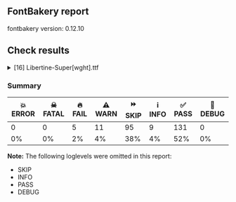 ## FontBakery report

fontbakery version: 0.12.10





## Check results



<details><summary>[16] Libertine-Super[wght].ttf</summary>
<div>
<details>
    <summary>🔥 <b>FAIL</b> Validates that when an instance record is included for the default instance, its subfamilyNameID value is set to a name ID whose string is equal to the string of either name ID 2 or 17, and its postScriptNameID value is set to a name ID whose string is equal to the string of name ID 6. <a href="https://fontbakery.readthedocs.io/en/stable/fontbakery/checks/opentype.fvar.html#"></a></summary>
    <div>







* 🔥 **FAIL** <p>'Thin' instance has the same coordinates as the default instance; its postscript name should be 'LibertineSup-VF', instead of 'LibertineSup-Thin'.</p>
 [code: invalid-default-instance-postscript-name]



</div>
</details>

<details>
    <summary>🔥 <b>FAIL</b> Ensure dotted circle glyph is present and can attach marks. <a href="https://fontbakery.readthedocs.io/en/stable/fontbakery/checks/shaping.html#"></a></summary>
    <div>







* 🔥 **FAIL** <p>The following glyphs could not be attached to the dotted circle glyph:</p>
<pre><code>- uni031B

- uni0328
</code></pre>
 [code: unattached-dotted-circle-marks]



</div>
</details>

<details>
    <summary>🔥 <b>FAIL</b> Checking file is named canonically. <a href="https://fontbakery.readthedocs.io/en/stable/fontbakery/checks/googlefonts.html#"></a></summary>
    <div>







* 🔥 **FAIL** <p>Expected &quot;LibertineSup[wght].ttf. Got Libertine-Super[wght].ttf.</p>
 [code: bad-filename]



</div>
</details>

<details>
    <summary>🔥 <b>FAIL</b> Check font names are correct <a href="https://fontbakery.readthedocs.io/en/stable/fontbakery/checks/googlefonts.name.html#"></a></summary>
    <div>







* 🔥 **FAIL** <p>Font names are incorrect:</p>
<table>
<thead>
<tr>
<th align="left">nameID</th>
<th align="left">current</th>
<th align="left">expected</th>
</tr>
</thead>
<tbody>
<tr>
<td align="left">Family Name</td>
<td align="left">Libertine Sup Thin</td>
<td align="left">Libertine Sup Thin</td>
</tr>
<tr>
<td align="left">Subfamily Name</td>
<td align="left">Regular</td>
<td align="left">Regular</td>
</tr>
<tr>
<td align="left">Full Name</td>
<td align="left">Libertine Sup Thin</td>
<td align="left">Libertine Sup Thin</td>
</tr>
<tr>
<td align="left">Postscript Name</td>
<td align="left"><strong>LibertineSup-VF</strong></td>
<td align="left"><strong>LibertineSup-Thin</strong></td>
</tr>
<tr>
<td align="left">Typographic Family Name</td>
<td align="left">Libertine Sup</td>
<td align="left">Libertine Sup</td>
</tr>
<tr>
<td align="left">Typographic Subfamily Name</td>
<td align="left">Thin</td>
<td align="left">Thin</td>
</tr>
</tbody>
</table>
 [code: bad-names]



</div>
</details>

<details>
    <summary>🔥 <b>FAIL</b> Check the OS/2 usWeightClass is appropriate for the font's best SubFamily name. <a href="https://fontbakery.readthedocs.io/en/stable/fontbakery/checks/googlefonts.os2.html#"></a></summary>
    <div>







* 🔥 **FAIL** <p>Best SubFamily name is 'Thin'. Expected OS/2 usWeightClass is 100, got 400.</p>
 [code: bad-value]



</div>
</details>

<details>
    <summary>⚠️ <b>WARN</b> Detect any interpolation issues in the font. <a href="https://fontbakery.readthedocs.io/en/stable/fontbakery/checks/universal.html#"></a></summary>
    <div>







* ⚠️ **WARN** <p>Interpolation issues were found in the font:</p>
<pre><code>- Contour 0 point 30 in glyph 'd.blackCircled.ss01' has a kink between location wght=100 and location wght=900

- Contour 0 point 44 in glyph 'a.blackCircled' has a kink between location wght=100 and location wght=900

- Contour 0 point 11 in glyph 'm.blackCircled' has a kink between location wght=100 and location wght=900

- Contour 0 point 11 in glyph 'n.blackCircled' has a kink between location wght=100 and location wght=900

- Contour 0 point 11 in glyph 'r.blackCircled.ss01' has a kink between location wght=100 and location wght=900

- Contour 0 point 31 in glyph 'u.blackCircled' has a kink between location wght=100 and location wght=900

- Contour 0 point 50 in glyph 'a.blackCircled.ss01' has a kink between location wght=100 and location wght=900

- Contour 0 point 11 in glyph 'p.blackCircled.ss01' has a kink between location wght=100 and location wght=900
</code></pre>
 [code: interpolation-issues]



</div>
</details>

<details>
    <summary>⚠️ <b>WARN</b> Does the font contain a soft hyphen? <a href="https://fontbakery.readthedocs.io/en/stable/fontbakery/checks/universal.glyphset.html#"></a></summary>
    <div>







* ⚠️ **WARN** <p>This font has a 'Soft Hyphen' character.</p>
 [code: softhyphen]



</div>
</details>

<details>
    <summary>⚠️ <b>WARN</b> Check font contains no unreachable glyphs <a href="https://fontbakery.readthedocs.io/en/stable/fontbakery/checks/universal.glyphset.html#"></a></summary>
    <div>







* ⚠️ **WARN** <p>The following glyphs could not be reached by codepoint or substitution rules:</p>
<pre><code>- _currency_part

- prime
</code></pre>
 [code: unreachable-glyphs]



</div>
</details>

<details>
    <summary>⚠️ <b>WARN</b> Validate size, and resolution of article images, and ensure article page has minimum length and includes visual assets. <a href="https://fontbakery.readthedocs.io/en/stable/fontbakery/checks/googlefonts.article.html#"></a></summary>
    <div>







* ⚠️ **WARN** <p>Family metadata at fonts/variable does not have an article.</p>
 [code: lacks-article]



</div>
</details>

<details>
    <summary>⚠️ <b>WARN</b> Check for codepoints not covered by METADATA subsets. <a href="https://fontbakery.readthedocs.io/en/stable/fontbakery/checks/googlefonts.subsets.html#"></a></summary>
    <div>







* ⚠️ **WARN** <p>The following codepoints supported by the font are not covered by
any subsets defined in the font's metadata file, and will never
be served. You can solve this by either manually adding additional
subset declarations to METADATA.pb, or by editing the glyphset
definitions.</p>
<ul>
<li>U+02D8 BREVE: try adding one of: canadian-aboriginal, yi</li>
<li>U+02D9 DOT ABOVE: try adding one of: canadian-aboriginal, yi</li>
<li>U+02DB OGONEK: try adding one of: canadian-aboriginal, yi</li>
<li>U+0302 COMBINING CIRCUMFLEX ACCENT: try adding one of: math, coptic, tifinagh, cherokee</li>
<li>U+0306 COMBINING BREVE: try adding one of: old-permic, tifinagh</li>
<li>U+0307 COMBINING DOT ABOVE: try adding one of: malayalam, syriac, todhri, canadian-aboriginal, duployan, tifinagh, tai-le, coptic, old-permic, math, hebrew</li>
<li>U+030A COMBINING RING ABOVE: try adding one of: duployan, syriac</li>
<li>U+030B COMBINING DOUBLE ACUTE ACCENT: try adding one of: osage, cherokee</li>
<li>U+030C COMBINING CARON: try adding one of: tai-le, cherokee</li>
<li>U+030F COMBINING DOUBLE GRAVE ACCENT: not included in any glyphset definition</li>
<li>U+0311 COMBINING INVERTED BREVE: try adding one of: coptic, todhri</li>
<li>U+0312 COMBINING TURNED COMMA ABOVE: try adding math</li>
<li>U+031B COMBINING HORN: not included in any glyphset definition</li>
<li>U+0324 COMBINING DIAERESIS BELOW: try adding one of: duployan, syriac, cherokee</li>
<li>U+0326 COMBINING COMMA BELOW: try adding math</li>
<li>U+0327 COMBINING CEDILLA: try adding math</li>
<li>U+0328 COMBINING OGONEK: not included in any glyphset definition</li>
<li>U+032E COMBINING BREVE BELOW: try adding syriac</li>
<li>U+0330 COMBINING TILDE BELOW: try adding one of: math, syriac, cherokee</li>
<li>U+0331 COMBINING MACRON BELOW: try adding one of: gothic, sunuwar, syriac, cherokee, thai, tifinagh, caucasian-albanian</li>
<li>U+0394 GREEK CAPITAL LETTER DELTA: try adding one of: math, elbasan, greek</li>
<li>U+03A9 GREEK CAPITAL LETTER OMEGA: try adding one of: math, elbasan, greek</li>
<li>U+03BC GREEK SMALL LETTER MU: try adding one of: math, greek</li>
<li>U+03C0 GREEK SMALL LETTER PI: try adding one of: math, greek, yi</li>
<li>U+0E3F THAI CURRENCY SYMBOL BAHT: try adding thai</li>
<li>U+2007 FIGURE SPACE: try adding symbols2</li>
<li>U+2008 PUNCTUATION SPACE: try adding symbols2</li>
<li>U+200A HAIR SPACE: try adding symbols2</li>
<li>U+2010 HYPHEN: try adding one of: kayah-li, cham, kharoshthi, yi, sora-sompeng, sundanese, lisu, syloti-nagri, coptic, kaithi, armenian, hebrew, arabic</li>
<li>U+2012 FIGURE DASH: not included in any glyphset definition</li>
<li>U+2015 HORIZONTAL BAR: try adding adlam</li>
<li>U+2021 DOUBLE DAGGER: try adding adlam</li>
<li>U+2030 PER MILLE SIGN: try adding adlam</li>
<li>U+2070 SUPERSCRIPT ZERO: try adding math</li>
<li>U+2074 SUPERSCRIPT FOUR: try adding math</li>
<li>U+2075 SUPERSCRIPT FIVE: try adding math</li>
<li>U+2076 SUPERSCRIPT SIX: try adding math</li>
<li>U+2077 SUPERSCRIPT SEVEN: try adding math</li>
<li>U+2078 SUPERSCRIPT EIGHT: try adding math</li>
<li>U+2079 SUPERSCRIPT NINE: try adding math</li>
<li>U+2080 SUBSCRIPT ZERO: try adding math</li>
<li>U+2081 SUBSCRIPT ONE: try adding math</li>
<li>U+2082 SUBSCRIPT TWO: try adding math</li>
<li>U+2083 SUBSCRIPT THREE: try adding math</li>
<li>U+2084 SUBSCRIPT FOUR: try adding math</li>
<li>U+2085 SUBSCRIPT FIVE: try adding math</li>
<li>U+2086 SUBSCRIPT SIX: try adding math</li>
<li>U+2087 SUBSCRIPT SEVEN: try adding math</li>
<li>U+2088 SUBSCRIPT EIGHT: try adding math</li>
<li>U+2089 SUBSCRIPT NINE: try adding math</li>
<li>U+2105 CARE OF: try adding math</li>
<li>U+2106 CADA UNA: try adding math</li>
<li>U+2126 OHM SIGN: try adding math</li>
<li>U+212E ESTIMATED SYMBOL: try adding math</li>
<li>U+215B VULGAR FRACTION ONE EIGHTH: try adding symbols</li>
<li>U+215C VULGAR FRACTION THREE EIGHTHS: try adding symbols</li>
<li>U+215D VULGAR FRACTION FIVE EIGHTHS: try adding symbols</li>
<li>U+215E VULGAR FRACTION SEVEN EIGHTHS: try adding symbols</li>
<li>U+2190 LEFTWARDS ARROW: try adding one of: math, symbols</li>
<li>U+2192 RIGHTWARDS ARROW: try adding one of: math, symbols</li>
<li>U+2194 LEFT RIGHT ARROW: try adding one of: math, symbols</li>
<li>U+2195 UP DOWN ARROW: try adding one of: math, symbols</li>
<li>U+2196 NORTH WEST ARROW: try adding one of: math, symbols</li>
<li>U+2197 NORTH EAST ARROW: try adding one of: math, symbols</li>
<li>U+2198 SOUTH EAST ARROW: try adding one of: math, symbols</li>
<li>U+2199 SOUTH WEST ARROW: try adding one of: math, symbols</li>
<li>U+21BA ANTICLOCKWISE OPEN CIRCLE ARROW: try adding math</li>
<li>U+21BB CLOCKWISE OPEN CIRCLE ARROW: try adding math</li>
<li>U+21C4 RIGHTWARDS ARROW OVER LEFTWARDS ARROW: try adding math</li>
<li>U+21C5 UPWARDS ARROW LEFTWARDS OF DOWNWARDS ARROW: try adding math</li>
<li>U+21E7 UPWARDS WHITE ARROW: try adding symbols</li>
<li>U+2202 PARTIAL DIFFERENTIAL: try adding math</li>
<li>U+2205 EMPTY SET: try adding math</li>
<li>U+2206 INCREMENT: try adding math</li>
<li>U+220F N-ARY PRODUCT: try adding math</li>
<li>U+2211 N-ARY SUMMATION: try adding math</li>
<li>U+2219 BULLET OPERATOR: try adding one of: math, symbols, tai-tham, yi</li>
<li>U+221A SQUARE ROOT: try adding math</li>
<li>U+221E INFINITY: try adding math</li>
<li>U+222B INTEGRAL: try adding math</li>
<li>U+2248 ALMOST EQUAL TO: try adding math</li>
<li>U+2260 NOT EQUAL TO: try adding math</li>
<li>U+2264 LESS-THAN OR EQUAL TO: try adding math</li>
<li>U+2265 GREATER-THAN OR EQUAL TO: try adding math</li>
<li>U+2317 VIEWDATA SQUARE: try adding symbols</li>
<li>U+2318 PLACE OF INTEREST SIGN: try adding symbols</li>
<li>U+2325 OPTION KEY: try adding symbols</li>
<li>U+2460 CIRCLED DIGIT ONE: try adding one of: symbols, mongolian, yi</li>
<li>U+2461 CIRCLED DIGIT TWO: try adding one of: symbols, mongolian, yi</li>
<li>U+2462 CIRCLED DIGIT THREE: try adding one of: symbols, mongolian, yi</li>
<li>U+2463 CIRCLED DIGIT FOUR: try adding one of: symbols, mongolian, yi</li>
<li>U+2464 CIRCLED DIGIT FIVE: try adding one of: symbols, mongolian, yi</li>
<li>U+2465 CIRCLED DIGIT SIX: try adding one of: symbols, mongolian, yi</li>
<li>U+2466 CIRCLED DIGIT SEVEN: try adding one of: symbols, mongolian, yi</li>
<li>U+2467 CIRCLED DIGIT EIGHT: try adding one of: symbols, mongolian, yi</li>
<li>U+2468 CIRCLED DIGIT NINE: try adding one of: symbols, mongolian, yi</li>
<li>U+24B6 CIRCLED LATIN CAPITAL LETTER A: try adding symbols</li>
<li>U+24B7 CIRCLED LATIN CAPITAL LETTER B: try adding symbols</li>
<li>U+24B8 CIRCLED LATIN CAPITAL LETTER C: try adding symbols</li>
<li>U+24B9 CIRCLED LATIN CAPITAL LETTER D: try adding symbols</li>
<li>U+24BA CIRCLED LATIN CAPITAL LETTER E: try adding symbols</li>
<li>U+24BB CIRCLED LATIN CAPITAL LETTER F: try adding symbols</li>
<li>U+24BC CIRCLED LATIN CAPITAL LETTER G: try adding symbols</li>
<li>U+24BD CIRCLED LATIN CAPITAL LETTER H: try adding symbols</li>
<li>U+24BE CIRCLED LATIN CAPITAL LETTER I: try adding symbols</li>
<li>U+24BF CIRCLED LATIN CAPITAL LETTER J: try adding symbols</li>
<li>U+24C0 CIRCLED LATIN CAPITAL LETTER K: try adding symbols</li>
<li>U+24C1 CIRCLED LATIN CAPITAL LETTER L: try adding symbols</li>
<li>U+24C2 CIRCLED LATIN CAPITAL LETTER M: try adding symbols</li>
<li>U+24C3 CIRCLED LATIN CAPITAL LETTER N: try adding symbols</li>
<li>U+24C4 CIRCLED LATIN CAPITAL LETTER O: try adding symbols</li>
<li>U+24C5 CIRCLED LATIN CAPITAL LETTER P: try adding symbols</li>
<li>U+24C6 CIRCLED LATIN CAPITAL LETTER Q: try adding symbols</li>
<li>U+24C7 CIRCLED LATIN CAPITAL LETTER R: try adding symbols</li>
<li>U+24C8 CIRCLED LATIN CAPITAL LETTER S: try adding symbols</li>
<li>U+24C9 CIRCLED LATIN CAPITAL LETTER T: try adding symbols</li>
<li>U+24CA CIRCLED LATIN CAPITAL LETTER U: try adding symbols</li>
<li>U+24CB CIRCLED LATIN CAPITAL LETTER V: try adding symbols</li>
<li>U+24CC CIRCLED LATIN CAPITAL LETTER W: try adding symbols</li>
<li>U+24CD CIRCLED LATIN CAPITAL LETTER X: try adding symbols</li>
<li>U+24CE CIRCLED LATIN CAPITAL LETTER Y: try adding symbols</li>
<li>U+24CF CIRCLED LATIN CAPITAL LETTER Z: try adding symbols</li>
<li>U+24D0 CIRCLED LATIN SMALL LETTER A: try adding symbols</li>
<li>U+24D1 CIRCLED LATIN SMALL LETTER B: try adding symbols</li>
<li>U+24D2 CIRCLED LATIN SMALL LETTER C: try adding symbols</li>
<li>U+24D3 CIRCLED LATIN SMALL LETTER D: try adding symbols</li>
<li>U+24D4 CIRCLED LATIN SMALL LETTER E: try adding symbols</li>
<li>U+24D5 CIRCLED LATIN SMALL LETTER F: try adding symbols</li>
<li>U+24D6 CIRCLED LATIN SMALL LETTER G: try adding symbols</li>
<li>U+24D7 CIRCLED LATIN SMALL LETTER H: try adding symbols</li>
<li>U+24D8 CIRCLED LATIN SMALL LETTER I: try adding symbols</li>
<li>U+24D9 CIRCLED LATIN SMALL LETTER J: try adding symbols</li>
<li>U+24DA CIRCLED LATIN SMALL LETTER K: try adding symbols</li>
<li>U+24DB CIRCLED LATIN SMALL LETTER L: try adding symbols</li>
<li>U+24DC CIRCLED LATIN SMALL LETTER M: try adding symbols</li>
<li>U+24DD CIRCLED LATIN SMALL LETTER N: try adding symbols</li>
<li>U+24DE CIRCLED LATIN SMALL LETTER O: try adding symbols</li>
<li>U+24DF CIRCLED LATIN SMALL LETTER P: try adding symbols</li>
<li>U+24E0 CIRCLED LATIN SMALL LETTER Q: try adding symbols</li>
<li>U+24E1 CIRCLED LATIN SMALL LETTER R: try adding symbols</li>
<li>U+24E2 CIRCLED LATIN SMALL LETTER S: try adding symbols</li>
<li>U+24E3 CIRCLED LATIN SMALL LETTER T: try adding symbols</li>
<li>U+24E4 CIRCLED LATIN SMALL LETTER U: try adding symbols</li>
<li>U+24E5 CIRCLED LATIN SMALL LETTER V: try adding symbols</li>
<li>U+24E6 CIRCLED LATIN SMALL LETTER W: try adding symbols</li>
<li>U+24E7 CIRCLED LATIN SMALL LETTER X: try adding symbols</li>
<li>U+24E8 CIRCLED LATIN SMALL LETTER Y: try adding symbols</li>
<li>U+24E9 CIRCLED LATIN SMALL LETTER Z: try adding symbols</li>
<li>U+24EA CIRCLED DIGIT ZERO: try adding symbols</li>
<li>U+24FF NEGATIVE CIRCLED DIGIT ZERO: try adding symbols</li>
<li>U+25A0 BLACK SQUARE: try adding symbols</li>
<li>U+25A1 WHITE SQUARE: try adding symbols</li>
<li>U+25B2 BLACK UP-POINTING TRIANGLE: try adding symbols</li>
<li>U+25B3 WHITE UP-POINTING TRIANGLE: try adding one of: math, symbols</li>
<li>U+25B6 BLACK RIGHT-POINTING TRIANGLE: try adding symbols</li>
<li>U+25B7 WHITE RIGHT-POINTING TRIANGLE: try adding one of: math, symbols</li>
<li>U+25BC BLACK DOWN-POINTING TRIANGLE: try adding symbols</li>
<li>U+25BD WHITE DOWN-POINTING TRIANGLE: try adding one of: math, symbols</li>
<li>U+25C0 BLACK LEFT-POINTING TRIANGLE: try adding symbols</li>
<li>U+25C1 WHITE LEFT-POINTING TRIANGLE: try adding one of: math, symbols</li>
<li>U+25C6 BLACK DIAMOND: try adding symbols</li>
<li>U+25C7 WHITE DIAMOND: try adding symbols</li>
<li>U+25CA LOZENGE: try adding one of: math, symbols</li>
<li>U+25CB WHITE CIRCLE: try adding symbols</li>
<li>U+25CC DOTTED CIRCLE: try adding one of: grantha, elbasan, syloti-nagri, buhid, tifinagh, buginese, caucasian-albanian, bhaiksuki, hebrew, yi, marchen, coptic, rejang, kaithi, tamil, kayah-li, kharoshthi, malayalam, khojki, chakma, siddham, math, telugu, hanifi-rohingya, hanunoo, mende-kikakui, javanese, lao, limbu, bassa-vah, ahom, bengali, tibetan, adlam, gurmukhi, symbols, wancho, kannada, brahmi, dogra, gujarati, warang-citi, khudawadi, cham, lepcha, phags-pa, oriya, old-permic, tagbanwa, syriac, music, mahajani, tai-viet, saurashtra, manichaean, pahawh-hmong, sogdian, miao, meetei-mayek, sundanese, sharada, zanabazar-square, new-tai-lue, duployan, tai-le, sinhala, psalter-pahlavi, mongolian, devanagari, mandaic, myanmar, batak, newa, thai, tagalog, khmer, nko, thaana, tai-tham, armenian, gunjala-gondi, balinese, canadian-aboriginal, soyombo, tirhuta, osage, takri, modi, masaram-gondi</li>
<li>U+25CF BLACK CIRCLE: try adding symbols</li>
<li>U+2606 WHITE STAR: try adding symbols</li>
<li>U+261A BLACK LEFT POINTING INDEX: try adding symbols</li>
<li>U+261B BLACK RIGHT POINTING INDEX: try adding symbols</li>
<li>U+261C WHITE LEFT POINTING INDEX: try adding symbols</li>
<li>U+261D WHITE UP POINTING INDEX: try adding symbols</li>
<li>U+261E WHITE RIGHT POINTING INDEX: try adding symbols</li>
<li>U+261F WHITE DOWN POINTING INDEX: try adding symbols</li>
<li>U+262F YIN YANG: try adding symbols</li>
<li>U+2639 WHITE FROWNING FACE: try adding symbols</li>
<li>U+263A WHITE SMILING FACE: try adding symbols</li>
<li>U+263B BLACK SMILING FACE: try adding symbols</li>
<li>U+2660 BLACK SPADE SUIT: try adding symbols</li>
<li>U+2663 BLACK CLUB SUIT: try adding symbols</li>
<li>U+2665 BLACK HEART SUIT: try adding symbols</li>
<li>U+2666 BLACK DIAMOND SUIT: try adding symbols</li>
<li>U+2713 CHECK MARK: try adding symbols</li>
<li>U+272F PINWHEEL STAR: try adding symbols</li>
<li>U+2735 EIGHT POINTED PINWHEEL STAR: try adding symbols</li>
<li>U+273F BLACK FLORETTE: try adding symbols</li>
<li>U+2740 WHITE FLORETTE: try adding symbols</li>
<li>U+2766 FLORAL HEART: try adding symbols</li>
<li>U+2776 DINGBAT NEGATIVE CIRCLED DIGIT ONE: try adding symbols</li>
<li>U+2777 DINGBAT NEGATIVE CIRCLED DIGIT TWO: try adding symbols</li>
<li>U+2778 DINGBAT NEGATIVE CIRCLED DIGIT THREE: try adding symbols</li>
<li>U+2779 DINGBAT NEGATIVE CIRCLED DIGIT FOUR: try adding symbols</li>
<li>U+277A DINGBAT NEGATIVE CIRCLED DIGIT FIVE: try adding symbols</li>
<li>U+277B DINGBAT NEGATIVE CIRCLED DIGIT SIX: try adding symbols</li>
<li>U+277C DINGBAT NEGATIVE CIRCLED DIGIT SEVEN: try adding symbols</li>
<li>U+277D DINGBAT NEGATIVE CIRCLED DIGIT EIGHT: try adding symbols</li>
<li>U+277E DINGBAT NEGATIVE CIRCLED DIGIT NINE: try adding symbols</li>
<li>U+2B1B BLACK LARGE SQUARE: try adding symbols</li>
<li>U+2B1C WHITE LARGE SQUARE: try adding symbols</li>
<li>U+2B98 THREE-D TOP-LIGHTED LEFTWARDS EQUILATERAL ARROWHEAD: try adding symbols</li>
<li>U+2B99 THREE-D RIGHT-LIGHTED UPWARDS EQUILATERAL ARROWHEAD: try adding symbols</li>
<li>U+2B9A THREE-D TOP-LIGHTED RIGHTWARDS EQUILATERAL ARROWHEAD: try adding symbols</li>
<li>U+2B9B THREE-D LEFT-LIGHTED DOWNWARDS EQUILATERAL ARROWHEAD: try adding symbols</li>
<li>U+2B9C BLACK LEFTWARDS EQUILATERAL ARROWHEAD: try adding symbols</li>
<li>U+2B9D BLACK UPWARDS EQUILATERAL ARROWHEAD: try adding symbols</li>
<li>U+2B9E BLACK RIGHTWARDS EQUILATERAL ARROWHEAD: try adding symbols</li>
<li>U+2B9F BLACK DOWNWARDS EQUILATERAL ARROWHEAD: try adding symbols</li>
<li>U+E133 : not included in any glyphset definition</li>
<li>U+E134 : not included in any glyphset definition</li>
<li>U+E135 : not included in any glyphset definition</li>
<li>U+FB00 LATIN SMALL LIGATURE FF: not included in any glyphset definition</li>
<li>U+FB01 LATIN SMALL LIGATURE FI: not included in any glyphset definition</li>
<li>U+FB02 LATIN SMALL LIGATURE FL: not included in any glyphset definition</li>
<li>U+FB03 LATIN SMALL LIGATURE FFI: not included in any glyphset definition</li>
<li>U+FB04 LATIN SMALL LIGATURE FFL: not included in any glyphset definition</li>
<li>U+FB06 LATIN SMALL LIGATURE ST: not included in any glyphset definition</li>
<li>U+FFFC OBJECT REPLACEMENT CHARACTER: not included in any glyphset definition</li>
<li>U+1F150 NEGATIVE CIRCLED LATIN CAPITAL LETTER A: try adding symbols</li>
<li>U+1F151 NEGATIVE CIRCLED LATIN CAPITAL LETTER B: try adding symbols</li>
<li>U+1F152 NEGATIVE CIRCLED LATIN CAPITAL LETTER C: try adding symbols</li>
<li>U+1F153 NEGATIVE CIRCLED LATIN CAPITAL LETTER D: try adding symbols</li>
<li>U+1F154 NEGATIVE CIRCLED LATIN CAPITAL LETTER E: try adding symbols</li>
<li>U+1F155 NEGATIVE CIRCLED LATIN CAPITAL LETTER F: try adding symbols</li>
<li>U+1F156 NEGATIVE CIRCLED LATIN CAPITAL LETTER G: try adding symbols</li>
<li>U+1F157 NEGATIVE CIRCLED LATIN CAPITAL LETTER H: try adding symbols</li>
<li>U+1F158 NEGATIVE CIRCLED LATIN CAPITAL LETTER I: try adding symbols</li>
<li>U+1F159 NEGATIVE CIRCLED LATIN CAPITAL LETTER J: try adding symbols</li>
<li>U+1F15A NEGATIVE CIRCLED LATIN CAPITAL LETTER K: try adding symbols</li>
<li>U+1F15B NEGATIVE CIRCLED LATIN CAPITAL LETTER L: try adding symbols</li>
<li>U+1F15C NEGATIVE CIRCLED LATIN CAPITAL LETTER M: try adding symbols</li>
<li>U+1F15D NEGATIVE CIRCLED LATIN CAPITAL LETTER N: try adding symbols</li>
<li>U+1F15E NEGATIVE CIRCLED LATIN CAPITAL LETTER O: try adding symbols</li>
<li>U+1F15F NEGATIVE CIRCLED LATIN CAPITAL LETTER P: try adding symbols</li>
<li>U+1F160 NEGATIVE CIRCLED LATIN CAPITAL LETTER Q: try adding symbols</li>
<li>U+1F161 NEGATIVE CIRCLED LATIN CAPITAL LETTER R: try adding symbols</li>
<li>U+1F162 NEGATIVE CIRCLED LATIN CAPITAL LETTER S: try adding symbols</li>
<li>U+1F163 NEGATIVE CIRCLED LATIN CAPITAL LETTER T: try adding symbols</li>
<li>U+1F164 NEGATIVE CIRCLED LATIN CAPITAL LETTER U: try adding symbols</li>
<li>U+1F165 NEGATIVE CIRCLED LATIN CAPITAL LETTER V: try adding symbols</li>
<li>U+1F166 NEGATIVE CIRCLED LATIN CAPITAL LETTER W: try adding symbols</li>
<li>U+1F167 NEGATIVE CIRCLED LATIN CAPITAL LETTER X: try adding symbols</li>
<li>U+1F168 NEGATIVE CIRCLED LATIN CAPITAL LETTER Y: try adding symbols</li>
<li>U+1F169 NEGATIVE CIRCLED LATIN CAPITAL LETTER Z: try adding symbols</li>
<li>U+1F7CF HEAVY EIGHT POINTED BLACK STAR: try adding symbols</li>
<li>U+1F7D3 HEAVY TWELVE POINTED BLACK STAR: try adding symbols</li>
<li>U+1F7D4 HEAVY TWELVE POINTED PINWHEEL STAR: try adding symbols</li>
<li>U+F0000 : not included in any glyphset definition</li>
<li>U+F0001 : not included in any glyphset definition</li>
<li>U+F0002 : not included in any glyphset definition</li>
</ul>
<p>Or you can add the above codepoints to one of the subsets supported by the font: <code>cyrillic-ext</code>, <code>latin</code>, <code>latin-ext</code>, <code>vietnamese</code></p>
 [code: unreachable-subsetting]



</div>
</details>

<details>
    <summary>⚠️ <b>WARN</b> Ensure soft_dotted characters lose their dot when combined with marks that replace the dot. <a href="https://fontbakery.readthedocs.io/en/stable/fontbakery/checks/shaping.html#"></a></summary>
    <div>







* ⚠️ **WARN** <p>The dot of soft dotted characters used in orthographies <em>must</em> disappear in the following strings: j̑</p>
<p>The dot of soft dotted characters <em>should</em> disappear in other cases, for example: j̉ j̏ j̛̉ j̛̏ j̛̑ j̣̉ j̣̏ j̣̑ j̤̉ j̤̏ j̤̑ j̦̉ j̦̏ j̦̑ j̧̉ j̧̏ j̧̑ j̨̉ j̨̏ j̨̑</p>
<p>Your font fully covers the following languages that require the soft-dotted feature: Ebira (Latn, 2,200,000 speakers), Kaska (Latn, 125 speakers), Dutch (Latn, 31,709,104 speakers), Ijo, Southeast (Latn, 2,471,000 speakers), Navajo (Latn, 166,319 speakers), Lithuanian (Latn, 2,357,094 speakers), Ma’di (Latn, 584,000 speakers), Ekpeye (Latn, 226,000 speakers), Han (Latn, 6 speakers).</p>
<p>Your font does <em>not</em> cover the following languages that require the soft-dotted feature: Cicipu (Latn, 44,000 speakers), Makaa (Latn, 221,000 speakers), Belarusian (Cyrl, 10,064,517 speakers), Southern Kisi (Latn, 360,000 speakers), Dii (Latn, 71,000 speakers), Heiltsuk (Latn, 300 speakers), Sar (Latn, 500,000 speakers), Teke-Ebo (Latn, 260,000 speakers), Fur (Latn, 1,230,163 speakers), Mundani (Latn, 34,000 speakers), Yala (Latn, 200,000 speakers), Ejagham (Latn, 120,000 speakers), Koonzime (Latn, 40,000 speakers), Basaa (Latn, 332,940 speakers), Igbo (Latn, 27,823,640 speakers), Ngbaka (Latn, 1,020,000 speakers), Nzakara (Latn, 50,000 speakers), Lugbara (Latn, 2,200,000 speakers), Gulay (Latn, 250,478 speakers), Mango (Latn, 77,000 speakers), Vute (Latn, 21,000 speakers), Mfumte (Latn, 79,000 speakers), Kom (Latn, 360,685 speakers), Kpelle, Guinea (Latn, 622,000 speakers), Avokaya (Latn, 100,000 speakers), Zapotec (Latn, 490,000 speakers), Aghem (Latn, 38,843 speakers), Ukrainian (Cyrl, 29,273,587 speakers), Bafut (Latn, 158,146 speakers), Dan (Latn, 1,099,244 speakers), Nateni (Latn, 100,000 speakers), South Central Banda (Latn, 244,000 speakers), Bete-Bendi (Latn, 100,000 speakers).</p>
 [code: soft-dotted]



</div>
</details>

<details>
    <summary>⚠️ <b>WARN</b> Check the direction of the outermost contour in each glyph <a href="https://fontbakery.readthedocs.io/en/stable/fontbakery/checks/outline.html#"></a></summary>
    <div>







* ⚠️ **WARN** <p>The following glyphs have a counter-clockwise outer contour:</p>
<pre><code>* a.blackCircled has a counter-clockwise outer contour

* a.blackCircled.ss01 has a counter-clockwise outer contour

* b.blackCircled has a counter-clockwise outer contour

* b.blackCircled.ss01 has a counter-clockwise outer contour

* c.blackCircled has a counter-clockwise outer contour

* c.blackCircled.ss01 has a counter-clockwise outer contour

* d.blackCircled has a counter-clockwise outer contour

* d.blackCircled.ss01 has a counter-clockwise outer contour

* e.blackCircled has a counter-clockwise outer contour

* e.blackCircled.ss01 has a counter-clockwise outer contour

* f.blackCircled has a counter-clockwise outer contour

* f.blackCircled.ss01 has a counter-clockwise outer contour

* g.blackCircled has a counter-clockwise outer contour

* g.blackCircled.ss01 has a counter-clockwise outer contour

* h.blackCircled has a counter-clockwise outer contour

* h.blackCircled.ss01 has a counter-clockwise outer contour

* i.blackCircled has a counter-clockwise outer contour

* i.blackCircled.ss01 has a counter-clockwise outer contour

* j.blackCircled has a counter-clockwise outer contour

* j.blackCircled.ss01 has a counter-clockwise outer contour

* k.blackCircled has a counter-clockwise outer contour

* k.blackCircled.ss01 has a counter-clockwise outer contour

* l.blackCircled has a counter-clockwise outer contour

* l.blackCircled.ss01 has a counter-clockwise outer contour

* m.blackCircled has a counter-clockwise outer contour

* m.blackCircled.ss01 has a counter-clockwise outer contour

* n.blackCircled has a counter-clockwise outer contour

* n.blackCircled.ss01 has a counter-clockwise outer contour

* o.blackCircled has a counter-clockwise outer contour

* o.blackCircled.ss01 has a counter-clockwise outer contour

* p.blackCircled has a counter-clockwise outer contour

* p.blackCircled.ss01 has a counter-clockwise outer contour

* q.blackCircled has a counter-clockwise outer contour

* q.blackCircled.ss01 has a counter-clockwise outer contour

* r.blackCircled has a counter-clockwise outer contour

* r.blackCircled.ss01 has a counter-clockwise outer contour

* s.blackCircled has a counter-clockwise outer contour

* s.blackCircled.ss01 has a counter-clockwise outer contour

* t.blackCircled has a counter-clockwise outer contour

* t.blackCircled.ss01 has a counter-clockwise outer contour

* u.blackCircled has a counter-clockwise outer contour

* u.blackCircled.ss01 has a counter-clockwise outer contour

* u1F150 (U+1F150) has a counter-clockwise outer contour

* u1F150.ss01 has a counter-clockwise outer contour

* u1F151 (U+1F151) has a counter-clockwise outer contour

* u1F151.ss01 has a counter-clockwise outer contour

* u1F152 (U+1F152) has a counter-clockwise outer contour

* u1F152.ss01 has a counter-clockwise outer contour

* u1F153 (U+1F153) has a counter-clockwise outer contour

* u1F153.ss01 has a counter-clockwise outer contour

* u1F154 (U+1F154) has a counter-clockwise outer contour

* u1F154.ss01 has a counter-clockwise outer contour

* u1F155 (U+1F155) has a counter-clockwise outer contour

* u1F155.ss01 has a counter-clockwise outer contour

* u1F156 (U+1F156) has a counter-clockwise outer contour

* u1F156.ss01 has a counter-clockwise outer contour

* u1F157 (U+1F157) has a counter-clockwise outer contour

* u1F157.ss01 has a counter-clockwise outer contour

* u1F158 (U+1F158) has a counter-clockwise outer contour

* u1F158.ss01 has a counter-clockwise outer contour

* u1F159 (U+1F159) has a counter-clockwise outer contour

* u1F159.ss01 has a counter-clockwise outer contour

* u1F15A (U+1F15A) has a counter-clockwise outer contour

* u1F15A.ss01 has a counter-clockwise outer contour

* u1F15B (U+1F15B) has a counter-clockwise outer contour

* u1F15B.ss01 has a counter-clockwise outer contour

* u1F15C (U+1F15C) has a counter-clockwise outer contour

* u1F15C.ss01 has a counter-clockwise outer contour

* u1F15D (U+1F15D) has a counter-clockwise outer contour

* u1F15D.ss01 has a counter-clockwise outer contour

* u1F15E (U+1F15E) has a counter-clockwise outer contour

* u1F15E.ss01 has a counter-clockwise outer contour

* u1F15F (U+1F15F) has a counter-clockwise outer contour

* u1F15F.ss01 has a counter-clockwise outer contour

* u1F160 (U+1F160) has a counter-clockwise outer contour

* u1F160.ss01 has a counter-clockwise outer contour

* u1F161 (U+1F161) has a counter-clockwise outer contour

* u1F161.ss01 has a counter-clockwise outer contour

* u1F162 (U+1F162) has a counter-clockwise outer contour

* u1F162.ss01 has a counter-clockwise outer contour

* u1F163 (U+1F163) has a counter-clockwise outer contour

* u1F163.ss01 has a counter-clockwise outer contour

* u1F164 (U+1F164) has a counter-clockwise outer contour

* u1F164.ss01 has a counter-clockwise outer contour

* u1F165 (U+1F165) has a counter-clockwise outer contour

* u1F165.ss01 has a counter-clockwise outer contour

* u1F166 (U+1F166) has a counter-clockwise outer contour

* u1F166.ss01 has a counter-clockwise outer contour

* u1F167 (U+1F167) has a counter-clockwise outer contour

* u1F167.ss01 has a counter-clockwise outer contour

* u1F168 (U+1F168) has a counter-clockwise outer contour

* u1F168.ss01 has a counter-clockwise outer contour

* u1F169 (U+1F169) has a counter-clockwise outer contour

* u1F169.ss01 has a counter-clockwise outer contour

* uni2460 (U+2460) has a counter-clockwise outer contour

* uni2460.ss01 has a counter-clockwise outer contour

* uni2461 (U+2461) has a counter-clockwise outer contour

* uni2461.ss01 has a counter-clockwise outer contour

* uni2462 (U+2462) has a counter-clockwise outer contour

* uni2462.ss01 has a counter-clockwise outer contour

* uni2463 (U+2463) has a counter-clockwise outer contour

* uni2463.ss01 has a counter-clockwise outer contour

* uni2464 (U+2464) has a counter-clockwise outer contour

* uni2464.ss01 has a counter-clockwise outer contour

* uni2465 (U+2465) has a counter-clockwise outer contour

* uni2465.ss01 has a counter-clockwise outer contour

* uni2466 (U+2466) has a counter-clockwise outer contour

* uni2466.ss01 has a counter-clockwise outer contour

* uni2467 (U+2467) has a counter-clockwise outer contour

* uni2467.ss01 has a counter-clockwise outer contour

* uni2468 (U+2468) has a counter-clockwise outer contour

* uni2468.ss01 has a counter-clockwise outer contour

* uni24B6 (U+24B6) has a counter-clockwise outer contour

* uni24B6.ss01 has a counter-clockwise outer contour

* uni24B7 (U+24B7) has a counter-clockwise outer contour

* uni24B7.ss01 has a counter-clockwise outer contour

* uni24B8 (U+24B8) has a counter-clockwise outer contour

* uni24B8.ss01 has a counter-clockwise outer contour

* uni24B9 (U+24B9) has a counter-clockwise outer contour

* uni24B9.ss01 has a counter-clockwise outer contour

* uni24BA (U+24BA) has a counter-clockwise outer contour

* uni24BA.ss01 has a counter-clockwise outer contour

* uni24BB (U+24BB) has a counter-clockwise outer contour

* uni24BB.ss01 has a counter-clockwise outer contour

* uni24BC (U+24BC) has a counter-clockwise outer contour

* uni24BC.ss01 has a counter-clockwise outer contour

* uni24BD (U+24BD) has a counter-clockwise outer contour

* uni24BD.ss01 has a counter-clockwise outer contour

* uni24BE (U+24BE) has a counter-clockwise outer contour

* uni24BE.ss01 has a counter-clockwise outer contour

* uni24BF (U+24BF) has a counter-clockwise outer contour

* uni24BF.ss01 has a counter-clockwise outer contour

* uni24C0 (U+24C0) has a counter-clockwise outer contour

* uni24C0.ss01 has a counter-clockwise outer contour

* uni24C1 (U+24C1) has a counter-clockwise outer contour

* uni24C1.ss01 has a counter-clockwise outer contour

* uni24C2 (U+24C2) has a counter-clockwise outer contour

* uni24C2.ss01 has a counter-clockwise outer contour

* uni24C3 (U+24C3) has a counter-clockwise outer contour

* uni24C3.ss01 has a counter-clockwise outer contour

* uni24C4 (U+24C4) has a counter-clockwise outer contour

* uni24C4.ss01 has a counter-clockwise outer contour

* uni24C5 (U+24C5) has a counter-clockwise outer contour

* uni24C5.ss01 has a counter-clockwise outer contour

* uni24C6 (U+24C6) has a counter-clockwise outer contour

* uni24C6.ss01 has a counter-clockwise outer contour

* uni24C7 (U+24C7) has a counter-clockwise outer contour

* uni24C7.ss01 has a counter-clockwise outer contour

* uni24C8 (U+24C8) has a counter-clockwise outer contour

* uni24C8.ss01 has a counter-clockwise outer contour

* uni24C9 (U+24C9) has a counter-clockwise outer contour

* uni24C9.ss01 has a counter-clockwise outer contour

* uni24CA (U+24CA) has a counter-clockwise outer contour

* uni24CA.ss01 has a counter-clockwise outer contour

* uni24CB (U+24CB) has a counter-clockwise outer contour

* uni24CB.ss01 has a counter-clockwise outer contour

* uni24CC (U+24CC) has a counter-clockwise outer contour

* uni24CC.ss01 has a counter-clockwise outer contour

* uni24CD (U+24CD) has a counter-clockwise outer contour

* uni24CD.ss01 has a counter-clockwise outer contour

* uni24CE (U+24CE) has a counter-clockwise outer contour

* uni24CE.ss01 has a counter-clockwise outer contour

* uni24CF (U+24CF) has a counter-clockwise outer contour

* uni24CF.ss01 has a counter-clockwise outer contour

* uni24D0 (U+24D0) has a counter-clockwise outer contour

* uni24D0.ss01 has a counter-clockwise outer contour

* uni24D1 (U+24D1) has a counter-clockwise outer contour

* uni24D1.ss01 has a counter-clockwise outer contour

* uni24D2 (U+24D2) has a counter-clockwise outer contour

* uni24D2.ss01 has a counter-clockwise outer contour

* uni24D3 (U+24D3) has a counter-clockwise outer contour

* uni24D3.ss01 has a counter-clockwise outer contour

* uni24D4 (U+24D4) has a counter-clockwise outer contour

* uni24D4.ss01 has a counter-clockwise outer contour

* uni24D5 (U+24D5) has a counter-clockwise outer contour

* uni24D5.ss01 has a counter-clockwise outer contour

* uni24D6 (U+24D6) has a counter-clockwise outer contour

* uni24D6.ss01 has a counter-clockwise outer contour

* uni24D7 (U+24D7) has a counter-clockwise outer contour

* uni24D7.ss01 has a counter-clockwise outer contour

* uni24D8 (U+24D8) has a counter-clockwise outer contour

* uni24D8.ss01 has a counter-clockwise outer contour

* uni24D9 (U+24D9) has a counter-clockwise outer contour

* uni24D9.ss01 has a counter-clockwise outer contour

* uni24DA (U+24DA) has a counter-clockwise outer contour

* uni24DA.ss01 has a counter-clockwise outer contour

* uni24DB (U+24DB) has a counter-clockwise outer contour

* uni24DB.ss01 has a counter-clockwise outer contour

* uni24DC (U+24DC) has a counter-clockwise outer contour

* uni24DC.ss01 has a counter-clockwise outer contour

* uni24DD (U+24DD) has a counter-clockwise outer contour

* uni24DD.ss01 has a counter-clockwise outer contour

* uni24DE (U+24DE) has a counter-clockwise outer contour

* uni24DE.ss01 has a counter-clockwise outer contour

* uni24DF (U+24DF) has a counter-clockwise outer contour

* uni24DF.ss01 has a counter-clockwise outer contour

* uni24E0 (U+24E0) has a counter-clockwise outer contour

* uni24E0.ss01 has a counter-clockwise outer contour

* uni24E1 (U+24E1) has a counter-clockwise outer contour

* uni24E1.ss01 has a counter-clockwise outer contour

* uni24E2 (U+24E2) has a counter-clockwise outer contour

* uni24E2.ss01 has a counter-clockwise outer contour

* uni24E3 (U+24E3) has a counter-clockwise outer contour

* uni24E3.ss01 has a counter-clockwise outer contour

* uni24E4 (U+24E4) has a counter-clockwise outer contour

* uni24E4.ss01 has a counter-clockwise outer contour

* uni24E5 (U+24E5) has a counter-clockwise outer contour

* uni24E5.ss01 has a counter-clockwise outer contour

* uni24E6 (U+24E6) has a counter-clockwise outer contour

* uni24E6.ss01 has a counter-clockwise outer contour

* uni24E7 (U+24E7) has a counter-clockwise outer contour

* uni24E7.ss01 has a counter-clockwise outer contour

* uni24E8 (U+24E8) has a counter-clockwise outer contour

* uni24E8.ss01 has a counter-clockwise outer contour

* uni24E9 (U+24E9) has a counter-clockwise outer contour

* uni24E9.ss01 has a counter-clockwise outer contour

* uni24EA (U+24EA) has a counter-clockwise outer contour

* uni24EA.ss01 has a counter-clockwise outer contour

* uni24FF (U+24FF) has a counter-clockwise outer contour

* uni24FF.ss01 has a counter-clockwise outer contour

* uni2740 (U+2740) has a counter-clockwise outer contour

* uni2776 (U+2776) has a counter-clockwise outer contour

* uni2776.ss01 has a counter-clockwise outer contour

* uni2777 (U+2777) has a counter-clockwise outer contour

* uni2777.ss01 has a counter-clockwise outer contour

* uni2778 (U+2778) has a counter-clockwise outer contour

* uni2778.ss01 has a counter-clockwise outer contour

* uni2779 (U+2779) has a counter-clockwise outer contour

* uni2779.ss01 has a counter-clockwise outer contour

* uni277A (U+277A) has a counter-clockwise outer contour

* uni277A.ss01 has a counter-clockwise outer contour

* uni277B (U+277B) has a counter-clockwise outer contour

* uni277B.ss01 has a counter-clockwise outer contour

* uni277C (U+277C) has a counter-clockwise outer contour

* uni277C.ss01 has a counter-clockwise outer contour

* uni277D (U+277D) has a counter-clockwise outer contour

* uni277D.ss01 has a counter-clockwise outer contour

* uni277E (U+277E) has a counter-clockwise outer contour

* uni277E.ss01 has a counter-clockwise outer contour

* uniFFFD (U+FFFD) has a counter-clockwise outer contour

* v.blackCircled has a counter-clockwise outer contour

* v.blackCircled.ss01 has a counter-clockwise outer contour

* w.blackCircled has a counter-clockwise outer contour

* w.blackCircled.ss01 has a counter-clockwise outer contour

* x.blackCircled has a counter-clockwise outer contour

* x.blackCircled.ss01 has a counter-clockwise outer contour

* y.blackCircled has a counter-clockwise outer contour

* y.blackCircled.ss01 has a counter-clockwise outer contour

* z.blackCircled has a counter-clockwise outer contour

* z.blackCircled.ss01 has a counter-clockwise outer contour
</code></pre>
 [code: ccw-outer-contour]



</div>
</details>

<details>
    <summary>⚠️ <b>WARN</b> Is there kerning info for non-ligated sequences? <a href="https://fontbakery.readthedocs.io/en/stable/fontbakery/checks/googlefonts.gpos.html#"></a></summary>
    <div>







* ⚠️ **WARN** <p>GPOS table lacks kerning info for the following non-ligated sequences:</p>
<pre><code>- f + f

- f + i

- f + l
</code></pre>
 [code: lacks-kern-info]



</div>
</details>

<details>
    <summary>⚠️ <b>WARN</b> Are there caret positions declared for every ligature? <a href="https://fontbakery.readthedocs.io/en/stable/fontbakery/checks/googlefonts.gdef.html#"></a></summary>
    <div>







* ⚠️ **WARN** <p>This font lacks caret positioning values for these ligature glyphs:
- f_f
- f_i</p>
 [code: incomplete-caret-pos-data]



</div>
</details>

<details>
    <summary>⚠️ <b>WARN</b> Ensure variable fonts include an avar table. <a href="https://fontbakery.readthedocs.io/en/stable/fontbakery/checks/googlefonts.varfont.html#"></a></summary>
    <div>







* ⚠️ **WARN** <p>This variable font does not have an avar table.</p>
 [code: missing-avar]



</div>
</details>

<details>
    <summary>⚠️ <b>WARN</b> Ensure fonts have ScriptLangTags declared on the 'meta' table. <a href="https://fontbakery.readthedocs.io/en/stable/fontbakery/checks/googlefonts.meta.html#"></a></summary>
    <div>







* ⚠️ **WARN** <p>This font file does not have a 'meta' table.</p>
 [code: lacks-meta-table]



</div>
</details>
</div>
</details>




### Summary

| 💥 ERROR | ☠ FATAL | 🔥 FAIL | ⚠️ WARN | ⏩ SKIP | ℹ️ INFO | ✅ PASS | 🔎 DEBUG | 
| ---|---|---|---|---|---|---|---|
| 0 | 0 | 5 | 11 | 95 | 9 | 131 | 0 | 
| 0% | 0% | 2% | 4% | 38% | 4% | 52% | 0% | 



**Note:** The following loglevels were omitted in this report:


* SKIP
* INFO
* PASS
* DEBUG
